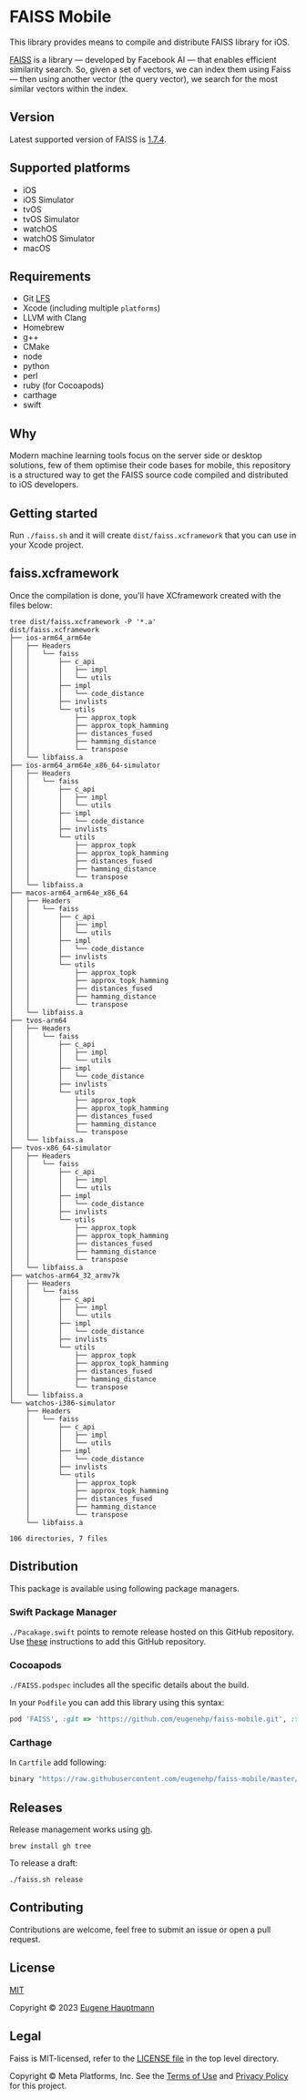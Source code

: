 # FAISS Mobile

This library provides means to compile and distribute FAISS library for iOS.

[FAISS](https://github.com/facebookresearch/faiss) is a library — developed by Facebook AI — that enables efficient similarity search. So, given a set of vectors, we can index them using Faiss — then using another vector (the query vector), we search for the most similar vectors within the index.

## Version

Latest supported version of FAISS is [1.7.4](https://github.com/facebookresearch/faiss/releases/tag/v1.7.4).

## Supported platforms

- iOS
- iOS Simulator
- tvOS
- tvOS Simulator
- watchOS
- watchOS Simulator
- macOS

## Requirements

- Git [LFS](https://docs.github.com/en/repositories/working-with-files/managing-large-files/installing-git-large-file-storage)
- Xcode (including multiple `platforms`)
- LLVM with Clang
- Homebrew
- g++
- CMake
- node
- python
- perl
- ruby (for Cocoapods)
- carthage
- swift

## Why

Modern machine learning tools focus on the server side or desktop solutions, few of them optimise their code bases for mobile, this repository is a structured way to get the FAISS source code compiled and distributed to iOS developers.

## Getting started

Run `./faiss.sh` and it will create `dist/faiss.xcframework` that you can use in your Xcode project.

## faiss.xcframework

Once the compilation is done, you'll have XCframework created with the files below:

```shell
tree dist/faiss.xcframework -P '*.a'
dist/faiss.xcframework
├── ios-arm64_arm64e
│   ├── Headers
│   │   └── faiss
│   │       ├── c_api
│   │       │   ├── impl
│   │       │   └── utils
│   │       ├── impl
│   │       │   └── code_distance
│   │       ├── invlists
│   │       └── utils
│   │           ├── approx_topk
│   │           ├── approx_topk_hamming
│   │           ├── distances_fused
│   │           ├── hamming_distance
│   │           └── transpose
│   └── libfaiss.a
├── ios-arm64_arm64e_x86_64-simulator
│   ├── Headers
│   │   └── faiss
│   │       ├── c_api
│   │       │   ├── impl
│   │       │   └── utils
│   │       ├── impl
│   │       │   └── code_distance
│   │       ├── invlists
│   │       └── utils
│   │           ├── approx_topk
│   │           ├── approx_topk_hamming
│   │           ├── distances_fused
│   │           ├── hamming_distance
│   │           └── transpose
│   └── libfaiss.a
├── macos-arm64_arm64e_x86_64
│   ├── Headers
│   │   └── faiss
│   │       ├── c_api
│   │       │   ├── impl
│   │       │   └── utils
│   │       ├── impl
│   │       │   └── code_distance
│   │       ├── invlists
│   │       └── utils
│   │           ├── approx_topk
│   │           ├── approx_topk_hamming
│   │           ├── distances_fused
│   │           ├── hamming_distance
│   │           └── transpose
│   └── libfaiss.a
├── tvos-arm64
│   ├── Headers
│   │   └── faiss
│   │       ├── c_api
│   │       │   ├── impl
│   │       │   └── utils
│   │       ├── impl
│   │       │   └── code_distance
│   │       ├── invlists
│   │       └── utils
│   │           ├── approx_topk
│   │           ├── approx_topk_hamming
│   │           ├── distances_fused
│   │           ├── hamming_distance
│   │           └── transpose
│   └── libfaiss.a
├── tvos-x86_64-simulator
│   ├── Headers
│   │   └── faiss
│   │       ├── c_api
│   │       │   ├── impl
│   │       │   └── utils
│   │       ├── impl
│   │       │   └── code_distance
│   │       ├── invlists
│   │       └── utils
│   │           ├── approx_topk
│   │           ├── approx_topk_hamming
│   │           ├── distances_fused
│   │           ├── hamming_distance
│   │           └── transpose
│   └── libfaiss.a
├── watchos-arm64_32_armv7k
│   ├── Headers
│   │   └── faiss
│   │       ├── c_api
│   │       │   ├── impl
│   │       │   └── utils
│   │       ├── impl
│   │       │   └── code_distance
│   │       ├── invlists
│   │       └── utils
│   │           ├── approx_topk
│   │           ├── approx_topk_hamming
│   │           ├── distances_fused
│   │           ├── hamming_distance
│   │           └── transpose
│   └── libfaiss.a
└── watchos-i386-simulator
    ├── Headers
    │   └── faiss
    │       ├── c_api
    │       │   ├── impl
    │       │   └── utils
    │       ├── impl
    │       │   └── code_distance
    │       ├── invlists
    │       └── utils
    │           ├── approx_topk
    │           ├── approx_topk_hamming
    │           ├── distances_fused
    │           ├── hamming_distance
    │           └── transpose
    └── libfaiss.a

106 directories, 7 files
```

## Distribution

This package is available using following package managers.

### Swift Package Manager

`./Pacakage.swift` points to remote release hosted on this GitHub repository.
Use [these](https://developer.apple.com/documentation/xcode/adding-package-dependencies-to-your-app) instructions to add this GitHub repository.

### Cocoapods

`./FAISS.podspec` includes all the specific details about the build.

In your `Podfile` you can add this library using this syntax:

```ruby
pod 'FAISS', :git => 'https://github.com/eugenehp/faiss-mobile.git', :tag => 'v1.7.4'
```

### Carthage

In `Cartfile` add following:

```ruby
binary "https://raw.githubusercontent.com/eugenehp/faiss-mobile/master/carthage/faiss-static-xcframework.json" ~> 1.7.4
```

## Releases

Release management works using [gh](https://cli.github.com/manual/installation).

```shell
brew install gh tree
```

To release a draft:

```shell
./faiss.sh release
```

## Contributing

Contributions are welcome, feel free to submit an issue or open a pull request.

## License

[MIT](./LICENSE)

Copyright © 2023 [Eugene Hauptmann](http://twitter.com/eugenehp)

## Legal

Faiss is MIT-licensed, refer to the [LICENSE file](https://github.com/facebookresearch/faiss/blob/main/LICENSE) in the top level directory.

Copyright © Meta Platforms, Inc. See the [Terms of Use](https://opensource.fb.com/legal/terms/) and [Privacy Policy](https://opensource.fb.com/legal/privacy/) for this project.
